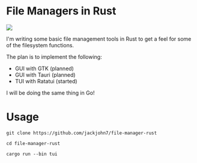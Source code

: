 # File Managers in Rust

<img src="/assets/browse_mode.png">

I'm writing some basic file management tools in Rust to get a feel for
some of the filesystem functions.

The plan is to implement the following:
- GUI with GTK (planned)
- GUI with Tauri (planned)
- TUI with Ratatui (started)

I will be doing the same thing in Go!

# Usage

`git clone https://github.com/jackjohn7/file-manager-rust`

`cd file-manager-rust`

`cargo run --bin tui`

